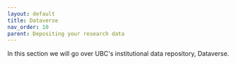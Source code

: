 ```yaml
---
layout: default
title: Dataverse
nav_order: 10
parent: Depositing your research data
---
```


In this section we will go over UBC's institutional data repository, Dataverse.

